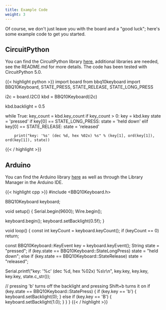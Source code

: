 ```yaml
---
title: Example Code
weight: 3
---
```


Of course, we don't just leave you with the board and a "good luck"; here's some example code to get you started.

## CircuitPython

You can find the CircuitPython library [here](https://github.com/arturo182/arturo182_CircuitPython_BBQ10Keyboard), additional libraries are needed, see the README.md for more details. The code has been tested with CircuitPython 5.0.

{{< highlight python >}}
import board
from bbq10keyboard import BBQ10Keyboard, STATE_PRESS, STATE_RELEASE, STATE_LONG_PRESS

i2c = board.I2C()
kbd = BBQ10Keyboard(i2c)

kbd.backlight = 0.5

while True:
    key_count = kbd.key_count
    if key_count > 0:
        key = kbd.key
        state = 'pressed'
        if key[0] == STATE_LONG_PRESS:
            state = 'held down'
        elif key[0] == STATE_RELEASE:
            state = 'released'

        print("key: '%s' (dec %d, hex %02x) %s" % (key[1], ord(key[1]), ord(key[1]), state))
{{< / highlight >}}

## Arduino

You can find the Arduino library [here](https://github.com/arturo182/arduino_bbq10kbd) as well as through the Library Manager in the Arduino IDE.

{{< highlight cpp >}}
#include <BBQ10Keyboard.h>

BBQ10Keyboard keyboard;

void setup()
{
  Serial.begin(9600);
  Wire.begin();

  keyboard.begin();
  keyboard.setBacklight(0.5f);
}

void loop()
{
  const int keyCount = keyboard.keyCount();
  if (keyCount == 0)
    return;

  const BBQ10Keyboard::KeyEvent key = keyboard.keyEvent();
  String state = "pressed";
  if (key.state == BBQ10Keyboard::StateLongPress)
    state = "held down";
  else if (key.state == BBQ10Keyboard::StateRelease)
    state = "released";

  Serial.printf("key: '%c' (dec %d, hex %02x) %s\r\n", key.key, key.key, key.key, state.c_str());

  // pressing 'b' turns off the backlight and pressing Shift+b turns it on
  if (key.state == BBQ10Keyboard::StatePress) {
    if (key.key == 'b') {
      keyboard.setBacklight(0);
    } else if (key.key == 'B') {
      keyboard.setBacklight(1.0);
    }
  }
}
{{< / highlight >}}
